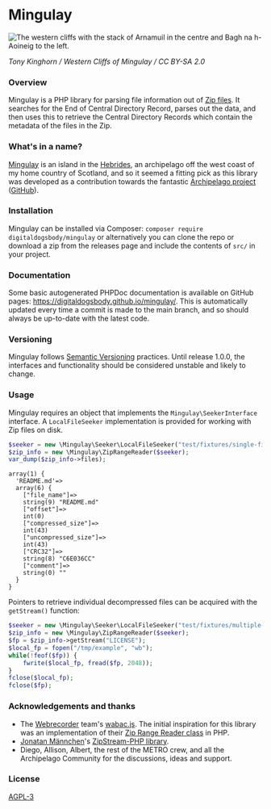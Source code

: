 # Mingulay
![The western cliffs with the stack of Arnamuil in the centre and Bagh na h-Aoineig to the left.](https://upload.wikimedia.org/wikipedia/commons/6/68/Western_cliffs_of_Mingulay.jpg "Western cliffs of Mingulay")

*Tony Kinghorn / Western Cliffs of Mingulay / CC BY-SA 2.0*

### Overview
Mingulay is a PHP library for parsing file information out of [Zip files](https://en.wikipedia.org/wiki/ZIP_(file_format)).
It searches for the End of Central Directory Record, parses out the data, and then uses this to retrieve the Central Directory Records which contain the metadata of the files in the Zip.

### What's in a name?
[Mingulay](https://en.wikipedia.org/wiki/Mingulay) is an island in the [Hebrides](https://en.wikipedia.org/wiki/Hebrides), an archipelago off the west coast of my home country of Scotland, and so it seemed a fitting pick as this library was developed as a contribution towards the fantastic [Archipelago project](https://archipelago.nyc/) ([GitHub](https://github.com/esmero)).

### Installation
Mingulay can be installed via Composer: `composer require digitaldogsbody/mingulay` or alternatively you can clone the repo or download a zip from the releases page and include the contents of `src/` in your project.

### Documentation
Some basic autogenerated PHPDoc documentation is available on GitHub pages: https://digitaldogsbody.github.io/mingulay/. This is automatically updated every time a commit is made to the main branch, and so should always be up-to-date with the latest code.

### Versioning
Mingulay follows [Semantic Versioning](https://semver.org/) practices. Until release 1.0.0, the interfaces and functionality should be considered unstable and likely to change.

### Usage
Mingulay requires an object that implements the `Mingulay\SeekerInterface` interface. A `LocalFileSeeker` implementation is provided for working with Zip files on disk.

```php
$seeker = new \Mingulay\Seeker\LocalFileSeeker("test/fixtures/single-file.zip");
$zip_info = new \Mingulay\ZipRangeReader($seeker);
var_dump($zip_info->files);
```
```
array(1) {
  'README.md'=>
  array(6) {
    ["file_name"]=>
    string(9) "README.md"
    ["offset"]=>
    int(0)
    ["compressed_size"]=>
    int(43)
    ["uncompressed_size"]=>
    int(43)
    ["CRC32"]=>
    string(8) "C6E036CC"
    ["comment"]=>
    string(0) ""
  }
}
```
Pointers to retrieve individual decompressed files can be acquired with the `getStream()` function:
```php
$seeker = new \Mingulay\Seeker\LocalFileSeeker("test/fixtures/multiple-files.zip");
$zip_info = new \Mingulay\ZipRangeReader($seeker);
$fp = $zip_info->getStream("LICENSE");
$local_fp = fopen("/tmp/example", "wb");
while(!feof($fp)) {
    fwrite($local_fp, fread($fp, 2048));
}
fclose($local_fp);
fclose($fp);
```

### Acknowledgements and thanks
* The [Webrecorder](https://github.com/webrecorder) team's [wabac.js](https://github.com/webrecorder/wabac.js). The initial inspiration for this library was an implementation of their [Zip Range Reader class](https://github.com/webrecorder/wabac.js/blob/main/src/wacz/ziprangereader.js) in PHP.
* [Jonatan Männchen](https://github.com/maennchen)'s [ZipStream-PHP library](https://github.com/maennchen/ZipStream-PHP).
* Diego, Allison, Albert, the rest of the METRO crew, and all the Archipelago Community for the discussions, ideas and support.

### License
[AGPL-3](https://www.gnu.org/licenses/agpl-3.0.txt)